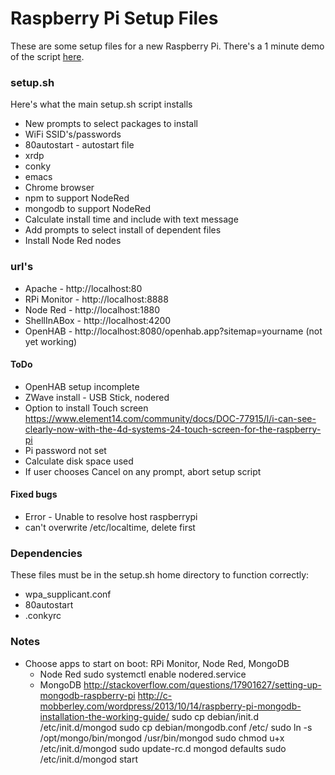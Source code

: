 # Raspberry Pi Setup Files

These are some setup files for a new Raspberry Pi. There's a 1 minute demo of the script [here](https://youtu.be/llwiVLaB8lU).

### setup.sh

Here's what the main setup.sh script installs

* New prompts to select packages to install
* WiFi SSID's/passwords
* 80autostart - autostart file
* xrdp
* conky
* emacs
* Chrome browser
* npm to support NodeRed
* mongodb to support NodeRed
* Calculate install time and include with text message
* Add prompts to select install of dependent files
* Install Node Red nodes

### url's

* Apache - http://localhost:80
* RPi Monitor - http://localhost:8888
* Node Red - http://localhost:1880
* ShellInABox - http://localhost:4200
* OpenHAB - http://localhost:8080/openhab.app?sitemap=yourname (not yet working)

#### ToDo

* OpenHAB setup incomplete
* ZWave install - USB Stick, nodered
* Option to install Touch screen
   https://www.element14.com/community/docs/DOC-77915/l/i-can-see-clearly-now-with-the-4d-systems-24-touch-screen-for-the-raspberry-pi
* Pi password not set
* Calculate disk space used
* If user chooses Cancel on any prompt, abort setup script

#### Fixed bugs

* Error - Unable to resolve host raspberrypi
* can't overwrite /etc/localtime, delete first

### Dependencies

These files must be in the setup.sh home directory to function correctly:

* wpa_supplicant.conf
* 80autostart
* .conkyrc

### Notes

* Choose apps to start on boot: RPi Monitor, Node Red, MongoDB
  * Node Red
     sudo systemctl enable nodered.service
  * MongoDB
    http://stackoverflow.com/questions/17901627/setting-up-mongodb-raspberry-pi
    http://c-mobberley.com/wordpress/2013/10/14/raspberry-pi-mongodb-installation-the-working-guide/
    sudo cp debian/init.d /etc/init.d/mongod
    sudo cp debian/mongodb.conf /etc/
    sudo ln -s /opt/mongo/bin/mongod /usr/bin/mongod
    sudo chmod u+x /etc/init.d/mongod
    sudo update-rc.d mongod defaults
    sudo /etc/init.d/mongod start
